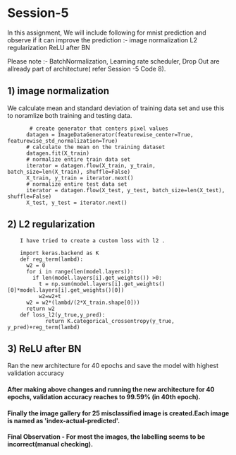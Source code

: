 # Session-5

In this assignment, We will include following for  mnist prediction and observe if it can improve the prediction  :-
  image normalization
  L2 regularization
  ReLU after BN
  
 Please note :- BatchNormalization, Learning rate scheduler, Drop Out are allready part of architecture( refer Session -5 Code 8).
 
 
## 1) image normalization
 
 We calculate mean and standard deviation of training data set and use this to noramlize both training and testing data.
 
           # create generator that centers pixel values
          datagen = ImageDataGenerator(featurewise_center=True, featurewise_std_normalization=True)
          # calculate the mean on the training dataset
          datagen.fit(X_train)
          # normalize entire train data set
          iterator = datagen.flow(X_train, y_train, batch_size=len(X_train), shuffle=False)
          X_train, y_train = iterator.next()
          # normalize entire test data set
          iterator = datagen.flow(X_test, y_test, batch_size=len(X_test), shuffle=False)
          X_test, y_test = iterator.next()



## 2) L2 regularization

        I have tried to create a custom loss with l2 . 

        import keras.backend as K
        def reg_term(lambd):
          w2 = 0
          for i in range(len(model.layers)):
            if len(model.layers[i].get_weights()) >0:
              t = np.sum(model.layers[i].get_weights()[0]*model.layers[i].get_weights()[0])
              w2=w2+t
          w2 = w2*(lambd/(2*X_train.shape[0]))
          return w2
        def loss_l2(y_true,y_pred):
                return K.categorical_crossentropy(y_true, y_pred)+reg_term(lambd)
                
                
## 3) ReLU after BN

Ran the new architecture for 40 epochs and save the model with highest validation accuracy


#### After making above changes and running the new architecture for 40 epochs, validation accuracy reaches to 99.59%  (in 40th epoch).

#### Finally the image gallery for 25 misclassified image is created.Each image is named as 'index-actual-predicted'.




#### Final Observation - For most the images, the labelling seems to be incorrect(manual checking).
